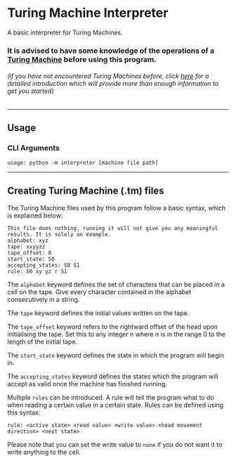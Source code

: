 # Turing Machine Interpreter
A basic interpreter for Turing Machines.

### It is advised to have some knowledge of the operations of a [Turing Machine](https://en.wikipedia.org/wiki/Turing_machine) before using this program.

###### (if you have not encountered Turing Machines before, click [here](https://plato.stanford.edu/entries/turing-machine/#:~:text=Turing%20machines%2C%20first%20described%20by,the%20computing%20of%20real%20numbers.) for a detailed introduction which will provide more than enough information to get you started)
---

## Usage
### CLI Arguments
```
usage: python -m interpreter [machine file path]
```

---

## Creating Turing Machine (.tm) files
The Turing Machine files used by this program follow a basic syntax, which is explained below:

```
This file does nothing, running it will not give you any meaningful results. It is solely an example.
alphabet: xyz
tape: xxyyzz
tape_offset: 0
start_state: S0
accepting_states: S0 S1
rule: S0 xy yz r S1
```

The `alphabet` keyword defines the set of characters that can be placed in a cell on the tape. Give every character contained in the alphabet consecutively in a string.

The `tape` keyword defines the initial values written on the tape.

The `tape_offset` keyword refers to the rightward offset of the head upon initialising the tape. Set this to any integer n where n is in the range 0 to the length of the initial tape.

The `start_state` keyword defines the state in which the program will begin in.

The `accepting_states` keyword defines the states which the program will accept as valid once the machine has finished running.

Multiple `rules` can be introduced. A rule will tell the program what to do when reading a certain value in a certain state. Rules can be defined using this syntax:
```
rule: <active state> <read value> <write value> <head movement direction> <next state>
```
Please note that you can set the write value to `none` if you do not want it to write anything to the cell.
